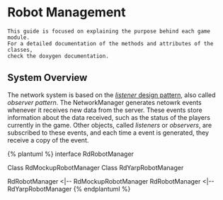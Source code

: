 # Robot Management

```
This guide is focused on explaining the purpose behind each game module. 
For a detailed documentation of the methods and attributes of the classes, 
check the doxygen documentation.  
```

## System Overview
The network system is based on the [*listener* design pattern](https://en.wikipedia.org/wiki/Observer_pattern), also called *observer pattern*. The NetworkManager generates netowrk events whenever it receives new data from the server. These events store information about the data received, such as the status of the players currently in the game. Other objects, called *listeners* or *observers*, are subscribed to these events, and each time a event is generated, they receive a copy of the event.

{% plantuml %}
interface RdRobotManager

Class RdMockupRobotManager
Class RdYarpRobotManager

RdRobotManager <|-- RdMockupRobotManager
RdRobotManager <|-- RdYarpRobotManager
{% endplantuml %}



